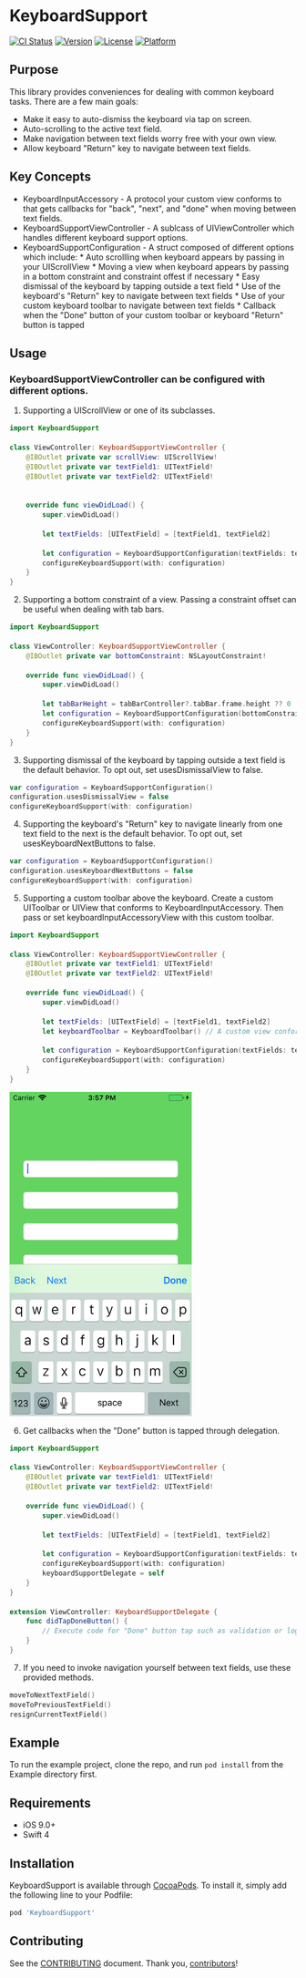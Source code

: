 # KeyboardSupport
[![CI Status](http://img.shields.io/travis/BottleRocketStudios/iOS-KeyboardSupport.svg?style=flat)](https://travis-ci.org/BottleRocketStudios/iOS-KeyboardSupport)
[![Version](https://img.shields.io/cocoapods/v/KeyboardSupport.svg?style=flat)](http://cocoapods.org/pods/KeyboardSupport)
[![License](https://img.shields.io/cocoapods/l/KeyboardSupport.svg?style=flat)](http://cocoapods.org/pods/KeyboardSupport)
[![Platform](https://img.shields.io/cocoapods/p/KeyboardSupport.svg?style=flat)](http://cocoapods.org/pods/KeyboardSupport)

## Purpose
This library provides conveniences for dealing with common keyboard tasks. There are a few main goals:

* Make it easy to auto-dismiss the keyboard via tap on screen.
* Auto-scrolling to the active text field.
* Make navigation between text fields worry free with your own view.
* Allow keyboard "Return" key to navigate between text fields.

## Key Concepts
* KeyboardInputAccessory - A protocol your custom view conforms to that gets callbacks for "back", "next", and "done" when moving between text fields.
* KeyboardSupportViewController - A sublcass of UIViewController which handles different keyboard support options.
* KeyboardSupportConfiguration - A struct composed of different options which include:
        * Auto scrollling when keyboard appears by passing in your UIScrollView
        * Moving a view when keyboard appears by passing in a bottom constraint and constraint offest if necessary
        * Easy dismissal of the keyboard by tapping outside a text field
        * Use of the keyboard's "Return" key to navigate between text fields
        * Use of your custom keyboard toolbar to navigate between text fields
        * Callback when the "Done" button of your custom toolbar or keyboard "Return" button is tapped
        
## Usage
### KeyboardSupportViewController can be configured with different options.

1. Supporting a UIScrollView or one of its subclasses.
``` swift
import KeyboardSupport

class ViewController: KeyboardSupportViewController {
    @IBOutlet private var scrollView: UIScrollView!
    @IBOutlet private var textField1: UITextField!
    @IBOutlet private var textField2: UITextField!


    override func viewDidLoad() {
        super.viewDidLoad()
        
        let textFields: [UITextField] = [textField1, textField2]
        
        let configuration = KeyboardSupportConfiguration(textFields: textFields, scrollView: scrollView)
        configureKeyboardSupport(with: configuration)
    }
}
```

2. Supporting a bottom constraint of a view.
    Passing a constraint offset can be useful when dealing with tab bars.
``` swift
import KeyboardSupport

class ViewController: KeyboardSupportViewController {
    @IBOutlet private var bottomConstraint: NSLayoutConstraint!

    override func viewDidLoad() {
        super.viewDidLoad()

        let tabBarHeight = tabBarController?.tabBar.frame.height ?? 0
        let configuration = KeyboardSupportConfiguration(bottomConstraint: bottomConstraint, constraintOffset: tabBarHeight, usesKeyboardNextButtons: false)
        configureKeyboardSupport(with: configuration)
    }
}
```

3. Supporting dismissal of the keyboard by tapping outside a text field is the default behavior.
    To opt out, set usesDismissalView to false.
``` swift
var configuration = KeyboardSupportConfiguration()
configuration.usesDismissalView = false
configureKeyboardSupport(with: configuration)
```

4. Supporting the keyboard's "Return" key to navigate linearly from one text field to the next is the default behavior.
    To opt out, set usesKeyboardNextButtons to false.
``` swift
var configuration = KeyboardSupportConfiguration()
configuration.usesKeyboardNextButtons = false
configureKeyboardSupport(with: configuration)
```

5. Supporting a custom toolbar above the keyboard.
Create a custom UIToolbar or UIView that conforms to KeyboardInputAccessory. Then pass or set keyboardInputAccessoryView with this custom toolbar.
``` swift
import KeyboardSupport
    
class ViewController: KeyboardSupportViewController {
    @IBOutlet private var textField1: UITextField!
    @IBOutlet private var textField2: UITextField!
    
    override func viewDidLoad() {
        super.viewDidLoad()
    
        let textFields: [UITextField] = [textField1, textField2]
        let keyboardToolbar = KeyboardToolbar() // A custom view conforming to KeyboardInputAccessory
        
        let configuration = KeyboardSupportConfiguration(textFields: textFields, keyboardInputAccessoryView: keyboardToolbar)
        configureKeyboardSupport(with: configuration)
    }
}
```
<img src="https://raw.githubusercontent.com/BottleRocketStudios/iOS-KeyboardSupport/master/Screenshots/KeyboardToolbar.png" width="320px" />

6. Get callbacks when the "Done" button is tapped through delegation.
``` swift
import KeyboardSupport

class ViewController: KeyboardSupportViewController {
    @IBOutlet private var textField1: UITextField!
    @IBOutlet private var textField2: UITextField!

    override func viewDidLoad() {
        super.viewDidLoad()

        let textFields: [UITextField] = [textField1, textField2]
        
        let configuration = KeyboardSupportConfiguration(textFields: textFields)
        configureKeyboardSupport(with: configuration)
        keyboardSupportDelegate = self
    }
}

extension ViewController: KeyboardSupportDelegate {
    func didTapDoneButton() {
        // Execute code for "Done" button tap such as validation or login.
    }
}
```

7. If you need to invoke navigation yourself between text fields, use these provided methods.
``` swift
moveToNextTextField()
moveToPreviousTextField()
resignCurrentTextField()
```

## Example

To run the example project, clone the repo, and run `pod install` from the Example directory first.

## Requirements
* iOS 9.0+
* Swift 4

## Installation

KeyboardSupport is available through [CocoaPods](http://cocoapods.org). To install
it, simply add the following line to your Podfile:

```ruby
pod 'KeyboardSupport'
```

## Contributing

See the [CONTRIBUTING] document. Thank you, [contributors]!

[CONTRIBUTING]: CONTRIBUTING.md
[contributors]: https://github.com/BottleRocketStudios/iOS-KeyboardSupport/graphs/contributors
